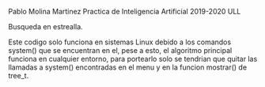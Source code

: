 Pablo Molina Martinez
Practica de Inteligencia Artificial 2019-2020 ULL

Busqueda en estrealla.

Este codigo solo funciona en sistemas Linux debido a los comandos system()
que se encuentran en el, pese a esto, el algoritmo principal funciona en 
cualquier entorno, para portearlo solo se tendrian que quitar las llamadas
a system() encontradas en el menu y en la funcion mostrar() de tree_t.
